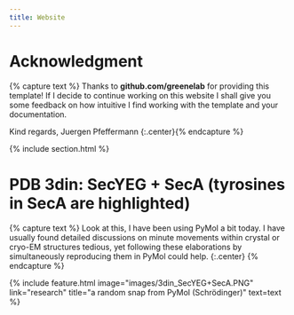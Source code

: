 ```yaml
---
title: Website
---
```


# Acknowledgment
{% capture text %} 
Thanks to **github.com/greenelab** for providing this template! If I decide to continue working on this website I shall give you some feedback on how intuitive I find working with the template and your documentation.

Kind regards,
Juergen Pfeffermann
{:.center}{% endcapture %}

{% include section.html %}

# PDB 3din: SecYEG + SecA (tyrosines in SecA are highlighted)

{% capture text %}
Look at this, I have been using PyMol a bit today. I have usually found detailed discussions on minute movements within crystal or cryo-EM structures tedious, yet following these elaborations by simultaneously reproducing them in PyMol could help. {:.center} {% endcapture %}

{%
  include feature.html
  image="images/3din_SecYEG+SecA.PNG"
  link="research"
  title="a random snap from PyMol (Schrödinger)"
  text=text
%}
